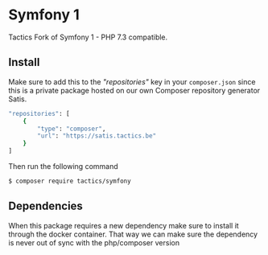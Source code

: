 # Symfony 1

Tactics Fork of Symfony 1 - PHP 7.3 compatible.

## Install

Make sure to add this to the *"repositories"* key in your ```composer.json```
since this is a private package hosted on our own Composer repository generator Satis.

```bash
"repositories": [
    {
        "type": "composer",
        "url": "https://satis.tactics.be"
    }
]
````

Then run the following command

``` bash
$ composer require tactics/symfony
```

## Dependencies

When this package requires a new dependency make sure to install it through the docker container.
That way we can make sure the dependency is never out of sync with the php/composer version



